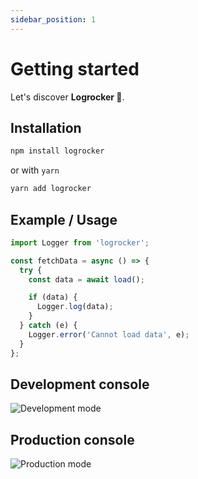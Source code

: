 ```yaml
---
sidebar_position: 1
---
```


# Getting started

Let's discover **Logrocker 🎸**.

## Installation
```bash
npm install logrocker
```
or with `yarn`
```bash
yarn add logrocker
```

## Example / Usage
```javascript
import Logger from 'logrocker';

const fetchData = async () => {
  try {
    const data = await load();

    if (data) {
      Logger.log(data);
    }
  } catch (e) {
    Logger.error('Cannot load data', e);
  }
};
```

## Development console
![Development mode](/img/dev_mode.png)
## Production console
![Production mode](/img/prod_mode.png)